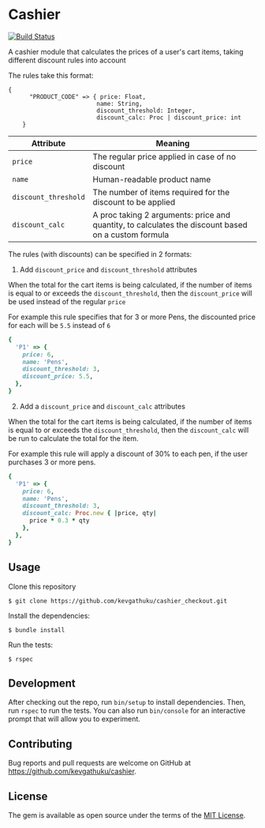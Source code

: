 # Cashier

[![Build Status](https://app.travis-ci.com/kevgathuku/cashier_checkout.svg?branch=main)](https://app.travis-ci.com/kevgathuku/cashier_checkout)

A cashier module that calculates the prices of a user's cart items,
taking different discount rules into account

The rules take this format:

```
{
      "PRODUCT_CODE" => { price: Float,
                         name: String,
                         discount_threshold: Integer,
                         discount_calc: Proc | discount_price: int
    }
```

| Attribute            | Meaning                                                                                             |
| -------------------- | --------------------------------------------------------------------------------------------------- |
| `price`              | The regular price applied in case of no discount                                                    |
| `name`               | Human-readable product name                                                                         |
| `discount_threshold` | The number of items required for the discount to be applied                                         |
| `discount_calc`      | A proc taking 2 arguments: price and quantity, to calculates the discount based on a custom formula |

The rules (with discounts) can be specified in 2 formats:

1. Add `discount_price` and `discount_threshold` attributes

When the total for the cart items is being calculated, if the number of items is equal to or exceeds the `discount_threshold`, then the `discount_price` will be used instead of the regular `price`

For example this rule specifies that for 3 or more Pens, the discounted price for each will be `5.5` instead of `6`

```ruby
{
  'P1' => {
    price: 6,
    name: 'Pens',
    discount_threshold: 3,
    discount_price: 5.5,
  },
}
```

2. Add a `discount_price` and `discount_calc` attributes

When the total for the cart items is being calculated, if the number of items is equal to or exceeds the `discount_threshold`, then the `discount_calc` will be run to calculate the total for the item.

For example this rule will apply a discount of 30% to each pen, if the user purchases 3 or more pens.

```ruby
{
  'P1' => {
    price: 6,
    name: 'Pens',
    discount_threshold: 3,
    discount_calc: Proc.new { |price, qty|
      price * 0.3 * qty
    },
  },
}

```

## Usage

Clone this repository

    $ git clone https://github.com/kevgathuku/cashier_checkout.git

Install the dependencies:

    $ bundle install

Run the tests:

    $ rspec

## Development

After checking out the repo, run `bin/setup` to install dependencies. Then, run `rspec` to run the tests. You can also run `bin/console` for an interactive prompt that will allow you to experiment.

## Contributing

Bug reports and pull requests are welcome on GitHub at https://github.com/kevgathuku/cashier.

## License

The gem is available as open source under the terms of the [MIT License](https://opensource.org/licenses/MIT).
